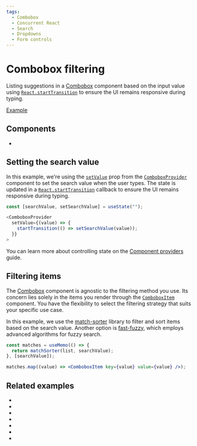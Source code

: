 ```yaml
---
tags:
  - Combobox
  - Concurrent React
  - Search
  - Dropdowns
  - Form controls
---
```


# Combobox filtering

<div data-description>

Listing suggestions in a [Combobox](/components/combobox) component based on the input value using [`React.startTransition`](https://react.dev/reference/react/startTransition) to ensure the UI remains responsive during typing.

</div>

<div data-tags></div>

<a href="./index.tsx" data-playground>Example</a>

## Components

<div data-cards="components">

- [](/components/combobox)

</div>

## Setting the search value

In this example, we're using the [`setValue`](/reference/combobox-provider#setvalue) prop from the [`ComboboxProvider`](/reference/combobox-provider) component to set the search value when the user types. The state is updated in a [`React.startTransition`](https://react.dev/reference/react/startTransition) callback to ensure the UI remains responsive during typing.

```js {4-6}
const [searchValue, setSearchValue] = useState("");

<ComboboxProvider
  setValue={(value) => {
    startTransition(() => setSearchValue(value));
  }}
>
```

You can learn more about controlling state on the [Component providers](/guide/component-providers) guide.

## Filtering items

The [Combobox](/components/combobox) component is agnostic to the filtering method you use. Its concern lies solely in the items you render through the [`ComboboxItem`](/reference/combobox-item) component. You have the flexibility to select the filtering strategy that suits your specific use case.

In this example, we use the [match-sorter](https://www.npmjs.com/package/match-sorter) library to filter and sort items based on the search value. Another option is [fast-fuzzy](https://www.npmjs.com/package/fast-fuzzy), which employs advanced algorithms for fuzzy search.

```jsx "matchSorter" "ComboboxItem"
const matches = useMemo(() => {
  return matchSorter(list, searchValue);
}, [searchValue]);

matches.map((value) => <ComboboxItem key={value} value={value} />);
```

## Related examples

<div data-cards="examples">

- [](/examples/combobox-filtering-integrated)
- [](/examples/combobox-animated)
- [](/examples/combobox-cancel)
- [](/examples/combobox-group)
- [](/examples/combobox-links)
- [](/examples/combobox-multiple)
- [](/examples/menu-nested-combobox)

</div>
